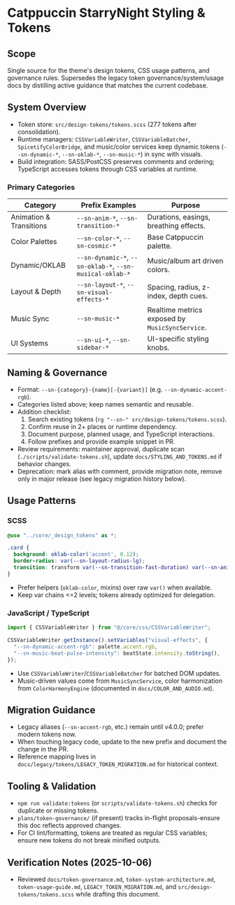 # Catppuccin StarryNight Styling & Tokens

## Scope
Single source for the theme's design tokens, CSS usage patterns, and governance rules. Supersedes the legacy token governance/system/usage docs by distilling active guidance that matches the current codebase.

## System Overview
- Token store: `src/design-tokens/tokens.scss` (277 tokens after consolidation).
- Runtime managers: `CSSVariableWriter`, `CSSVariableBatcher`, `SpicetifyColorBridge`, and music/color services keep dynamic tokens (`--sn-dynamic-*`, `--sn-oklab-*`, `--sn-music-*`) in sync with visuals.
- Build integration: SASS/PostCSS preserves comments and ordering; TypeScript accesses tokens through CSS variables at runtime.

### Primary Categories
| Category | Prefix Examples | Purpose |
| -------- | ---------------- | ------- |
| Animation & Transitions | `--sn-anim-*`, `--sn-transition-*` | Durations, easings, breathing effects. |
| Color Palettes | `--sn-color-*`, `--sn-cosmic-*` | Base Catppuccin palette. |
| Dynamic/OKLAB | `--sn-dynamic-*`, `--sn-oklab-*`, `--sn-musical-oklab-*` | Music/album art driven colors. |
| Layout & Depth | `--sn-layout-*`, `--sn-visual-effects-*` | Spacing, radius, z-index, depth cues. |
| Music Sync | `--sn-music-*` | Realtime metrics exposed by `MusicSyncService`. |
| UI Systems | `--sn-ui-*`, `--sn-sidebar-*` | UI-specific styling knobs. |

## Naming & Governance
- Format: `--sn-{category}-{name}[-{variant}]` (e.g. `--sn-dynamic-accent-rgb`).
- Categories listed above; keep names semantic and reusable.
- Addition checklist:
  1. Search existing tokens (`rg "--sn-" src/design-tokens/tokens.scss`).
  2. Confirm reuse in 2+ places or runtime dependency.
  3. Document purpose, planned usage, and TypeScript interactions.
  4. Follow prefixes and provide example snippet in PR.
- Review requirements: maintainer approval, duplicate scan (`./scripts/validate-tokens.sh`), update `docs/STYLING_AND_TOKENS.md` if behavior changes.
- Deprecation: mark alias with comment, provide migration note, remove only in major release (see legacy migration history below).

## Usage Patterns
### SCSS
```scss
@use "../core/_design_tokens" as *;

.card {
  background: oklab-color('accent', 0.12);
  border-radius: var(--sn-layout-radius-lg);
  transition: transform var(--sn-transition-fast-duration) var(--sn-anim-easing-organic);
}
```
- Prefer helpers (`oklab-color`, mixins) over raw `var()` when available.
- Keep var chains <=2 levels; tokens already optimized for delegation.

### JavaScript / TypeScript
```ts
import { CSSVariableWriter } from "@/core/css/CSSVariableWriter";

CSSVariableWriter.getInstance().setVariables("visual-effects", {
  "--sn-dynamic-accent-rgb": palette.accent.rgb,
  "--sn-music-beat-pulse-intensity": beatState.intensity.toString(),
});
```
- Use `CSSVariableWriter`/`CSSVariableBatcher` for batched DOM updates.
- Music-driven values come from `MusicSyncService`, color harmonization from `ColorHarmonyEngine` (documented in `docs/COLOR_AND_AUDIO.md`).

## Migration Guidance
- Legacy aliases (`--sn-accent-rgb`, etc.) remain until v4.0.0; prefer modern tokens now.
- When touching legacy code, update to the new prefix and document the change in the PR.
- Reference mapping lives in `docs/legacy/tokens/LEGACY_TOKEN_MIGRATION.md` for historical context.

## Tooling & Validation
- `npm run validate:tokens` (or `scripts/validate-tokens.sh`) checks for duplicate or missing tokens.
- `plans/token-governance/` (if present) tracks in-flight proposals-ensure this doc reflects approved changes.
- For CI lint/formatting, tokens are treated as regular CSS variables; ensure new tokens do not break minified outputs.

## Verification Notes (2025-10-06)
- Reviewed `docs/token-governance.md`, `token-system-architecture.md`, `token-usage-guide.md`, `LEGACY_TOKEN_MIGRATION.md`, and `src/design-tokens/tokens.scss` while drafting this document.

